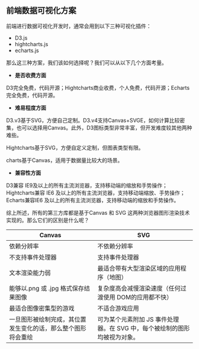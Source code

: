 ## 前端数据可视化方案

前端进行数据可视化开发时，通常会用到以下三种可视化插件：

* D3.js
* hightcharts.js
* echarts.js

那么这三种方案，我们该如何选择呢？我们可以从以下几个方面考量。

* **是否收费方面**

D3完全免费，代码开源；Hightcharts商业收费，个人免费，代码开源；Echarts完全免费，代码开源。

* **难易程度方面**

D3.v3基于SVG，方便自己定制。D3.v4支持Canvas+SVGE，如何计算比较密集，也可以选择用Canvas。此外，D3图标类型非常丰富，但开发难度较其他两种难些。

Hightcharts基于SVG，方便自定义定制，但图表类型有限。

charts基于Canvas，适用于数据量比较大的场景。

* **兼容性方面**

D3兼容 IE9及以上的所有主流浏览器，支持移动端的缩放和手势操作；Hightcharts兼容 IE6 及以上的所有主流浏览器，支持移动端缩放、手势操作；Echarts兼容IE6 及以上的所有主流浏览器，支持移动端的缩放和手势操作。

综上所述，所有的第三方库都是基于Canvas 和 SVG 这两种浏览器图形渲染技术实现的。那么它们的区别是什么呢？

Canvas|SVG
--|--
依赖分辨率|不依赖分辨率
不支持事件处理器|支持事件处理器
文本渲染能力弱|最适合带有大型渲染区域的应用程序（地图）
能够以.png 或 .jpg 格式保存结果图像|复杂度高会减慢渲染速度（任何过渡使用 DOM的应用都不快）
最适合图像密集型的游戏| 不适合游戏应用
一旦图形被绘制完成，其位置发生变化的话，那么整个图形将会重绘|可为某个元素附加 JS 事件处理器。在 SVG 中，每个被绘制的图形均被视为对象。
